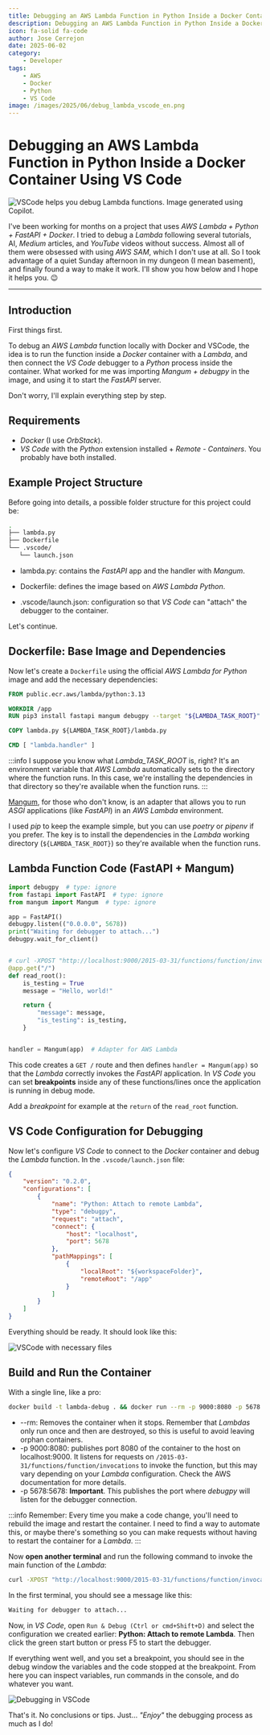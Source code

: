 ```yaml
---
title: Debugging an AWS Lambda Function in Python Inside a Docker Container Using VS Code
description: Debugging an AWS Lambda Function in Python Inside a Docker Container Using VS Code
icon: fa-solid fa-code
author: Jose Cerrejon
date: 2025-06-02
category:
    - Developer
tags:
    - AWS
    - Docker
    - Python
    - VS Code
image: /images/2025/06/debug_lambda_vscode_en.png
---
```


# Debugging an AWS Lambda Function in Python Inside a Docker Container Using VS Code

![VSCode helps you debug Lambda functions. Image generated using Copilot.](/images/2025/06/debug_lambda_vscode_en.png "VSCode helps you debug Lambda functions. Image generated using Copilot.")

I've been working for months on a project that uses _AWS Lambda + Python + FastAPI + Docker_. I tried to debug a _Lambda_ following several tutorials, AI, _Medium_ articles, and _YouTube_ videos without success. Almost all of them were obsessed with using _AWS SAM_, which I don't use at all. So I took advantage of a quiet Sunday afternoon in my dungeon (I mean basement), and finally found a way to make it work. I'll show you how below and I hope it helps you. 😉

---

## Introduction

First things first.

To debug an _AWS Lambda_ function locally with Docker and VSCode, the idea is to run the function inside a _Docker_ container with a _Lambda_, and then connect the _VS Code_ debugger to a _Python_ process inside the container. What worked for me was importing _Mangum + debugpy_ in the image, and using it to start the _FastAPI_ server.

Don't worry, I'll explain everything step by step.

## Requirements

-   _Docker_ (I use _OrbStack_).
-   _VS Code_ with the _Python_ extension installed + _Remote - Containers_. You probably have both installed.

## Example Project Structure

Before going into details, a possible folder structure for this project could be:

```bash
.
├── lambda.py
├── Dockerfile
└── .vscode/
   └── launch.json
```

-   lambda.py: contains the _FastAPI_ app and the handler with _Mangum_.

-   Dockerfile: defines the image based on _AWS Lambda Python_.

-   .vscode/launch.json: configuration so that _VS Code_ can "attach" the debugger to the container.

Let's continue.

## Dockerfile: Base Image and Dependencies

Now let's create a `Dockerfile` using the official _AWS Lambda for Python_ image and add the necessary dependencies:

```dockerfile
FROM public.ecr.aws/lambda/python:3.13

WORKDIR /app
RUN pip3 install fastapi mangum debugpy --target "${LAMBDA_TASK_ROOT}"

COPY lambda.py ${LAMBDA_TASK_ROOT}/lambda.py

CMD [ "lambda.handler" ]
```

:::info
I suppose you know what _Lambda_TASK_ROOT_ is, right? It's an environment variable that _AWS Lambda_ automatically sets to the directory where the function runs. In this case, we're installing the dependencies in that directory so they're available when the function runs.
:::

[Mangum](https://github.com/Kludex/mangum), for those who don't know, is an adapter that allows you to run _ASGI_ applications (like _FastAPI_) in an _AWS Lambda_ environment.

I used _pip_ to keep the example simple, but you can use _poetry_ or _pipenv_ if you prefer. The key is to install the dependencies in the _Lambda_ working directory (`${LAMBDA_TASK_ROOT}`) so they're available when the function runs.

## Lambda Function Code (FastAPI + Mangum)

```python
import debugpy  # type: ignore
from fastapi import FastAPI  # type: ignore
from mangum import Mangum  # type: ignore

app = FastAPI()
debugpy.listen(("0.0.0.0", 5678))
print("Waiting for debugger to attach...")
debugpy.wait_for_client()


# curl -XPOST "http://localhost:9000/2015-03-31/functions/function/invocations" -d '{"resource": "/", "path": "/", "httpMethod": "GET", "requestContext": {}, "multiValueQueryStringParameters": null}'
@app.get("/")
def read_root():
    is_testing = True
    message = "Hello, world!"

    return {
        "message": message,
        "is_testing": is_testing,
    }


handler = Mangum(app)  # Adapter for AWS Lambda
```

This code creates a `GET /` route and then defines `handler = Mangum(app)` so that the _Lambda_ correctly invokes the _FastAPI_ application. In _VS Code_ you can set **breakpoints** inside any of these functions/lines once the application is running in debug mode.

Add a _breakpoint_ for example at the `return` of the `read_root` function.

## VS Code Configuration for Debugging

Now let's configure _VS Code_ to connect to the _Docker_ container and debug the _Lambda_ function. In the `.vscode/launch.json` file:

```json
{
    "version": "0.2.0",
    "configurations": [
        {
            "name": "Python: Attach to remote Lambda",
            "type": "debugpy",
            "request": "attach",
            "connect": {
                "host": "localhost",
                "port": 5678
            },
            "pathMappings": [
                {
                    "localRoot": "${workspaceFolder}",
                    "remoteRoot": "/app"
                }
            ]
        }
    ]
}
```

Everything should be ready. It should look like this:

![VSCode with necessary files](/images/2025/06/vscode_debugpy_docker_lambda_01.png "VSCode with necessary files")

## Build and Run the Container

With a single line, like a pro:

```bash
docker build -t lambda-debug . && docker run --rm -p 9000:8080 -p 5678:5678 --name lambda-debug-container lambda-debug
```

-   --rm: Removes the container when it stops. Remember that _Lambdas_ only run once and then are destroyed, so this is useful to avoid leaving orphan containers.
-   -p 9000:8080: publishes port 8080 of the container to the host on localhost:9000. It listens for requests on `/2015-03-31/functions/function/invocations` to invoke the function, but this may vary depending on your _Lambda_ configuration. Check the AWS documentation for more details.
-   -p 5678:5678: **Important**. This publishes the port where _debugpy_ will listen for the debugger connection.

:::info
Remember: Every time you make a code change, you'll need to rebuild the image and restart the container. I need to find a way to automate this, or maybe there's something so you can make requests without having to restart the container for a _Lambda_.
:::

Now **open another terminal** and run the following command to invoke the main function of the _Lambda_:

```bash
curl -XPOST "http://localhost:9000/2015-03-31/functions/function/invocations" -d '{"resource": "/", "path": "/", "httpMethod": "GET", "requestContext": {}, "multiValueQueryStringParameters": null}'
```

In the first terminal, you should see a message like this:

```bash
Waiting for debugger to attach...
```

Now, in _VS Code_, open `Run & Debug (Ctrl or cmd+Shift+D)` and select the configuration we created earlier: **Python: Attach to remote Lambda**. Then click the green start button or press F5 to start the debugger.

If everything went well, and you set a breakpoint, you should see in the debug window the variables and the code stopped at the breakpoint. From here you can inspect variables, run commands in the console, and do whatever you want.

![Debugging in VSCode](/images/2025/06/vscode_debugpy_docker_lambda_02.png "Debugging in VSCode")

That's it. No conclusions or tips. Just... _"Enjoy"_ the debugging process as much as I do!
